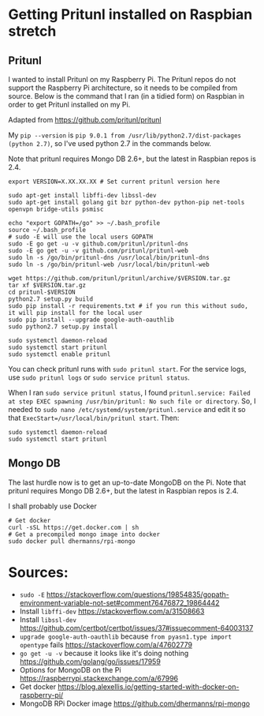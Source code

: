 # Getting Pritunl installed on Raspbian stretch

## Pritunl

I wanted to install Pritunl on my Raspberry Pi. The Pritunl repos do not support the Raspberry Pi architecture, so it needs to be compiled from source. Below is the command that I ran (in a tidied form) on Raspbian in order to get Pritunl installed on my Pi.

Adapted from https://github.com/pritunl/pritunl

My `pip --version` is `pip 9.0.1 from /usr/lib/python2.7/dist-packages (python 2.7)`, so I've used python 2.7 in the commands below.

Note that pritunl requires Mongo DB 2.6+, but the latest in Raspbian repos is 2.4.

```
export VERSION=X.XX.XX.XX # Set current pritunl version here

sudo apt-get install libffi-dev libssl-dev
sudo apt-get install golang git bzr python-dev python-pip net-tools openvpn bridge-utils psmisc

echo "export GOPATH=/go" >> ~/.bash_profile
source ~/.bash_profile
# sudo -E will use the local users GOPATH
sudo -E go get -u -v github.com/pritunl/pritunl-dns
sudo -E go get -u -v github.com/pritunl/pritunl-web
sudo ln -s /go/bin/pritunl-dns /usr/local/bin/pritunl-dns
sudo ln -s /go/bin/pritunl-web /usr/local/bin/pritunl-web

wget https://github.com/pritunl/pritunl/archive/$VERSION.tar.gz
tar xf $VERSION.tar.gz
cd pritunl-$VERSION
python2.7 setup.py build
sudo pip install -r requirements.txt # if you run this without sudo, it will pip install for the local user
sudo pip install --upgrade google-auth-oauthlib
sudo python2.7 setup.py install

sudo systemctl daemon-reload
sudo systemctl start pritunl
sudo systemctl enable pritunl
```

You can check pritunl runs with `sudo pritunl start`. For the service logs, use `sudo pritunl logs` or `sudo service pritunl status`.

When I ran `sudo service pritunl status`, I found `pritunl.service: Failed at step EXEC spawning /usr/bin/pritunl: No such file or directory`. So, I needed to `sudo nano /etc/systemd/system/pritunl.service` and edit it so that `ExecStart=/usr/local/bin/pritunl start`. Then:

```
sudo systemctl daemon-reload
sudo systemctl start pritunl
```

## Mongo DB

The last hurdle now is to get an up-to-date MongoDB on the Pi. Note that pritunl requires Mongo DB 2.6+, but the latest in Raspbian repos is 2.4. 

I shall probably use Docker 

```
# Get docker
curl -sSL https://get.docker.com | sh
# Get a precompiled mongo image into docker
sudo docker pull dhermanns/rpi-mongo
```

# Sources:
* `sudo -E` https://stackoverflow.com/questions/19854835/gopath-environment-variable-not-set#comment76476872_19864442
* Install `libffi-dev` https://stackoverflow.com/a/31508663
* Install `libssl-dev` https://github.com/certbot/certbot/issues/37#issuecomment-64003137
* `upgrade google-auth-oauthlib` because `from pyasn1.type import opentype` fails https://stackoverflow.com/a/47602779
* `go get -u -v` because it looks like it's doing nothing https://github.com/golang/go/issues/17959
* Options for MongoDB on the Pi https://raspberrypi.stackexchange.com/a/67996
* Get docker https://blog.alexellis.io/getting-started-with-docker-on-raspberry-pi/
* MongoDB RPi Docker image https://github.com/dhermanns/rpi-mongo
